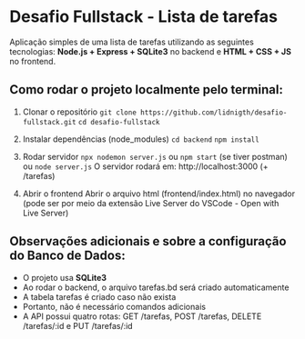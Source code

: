 # Desafio Fullstack - Lista de tarefas

Aplicação simples de uma lista de tarefas utilizando as seguintes tecnologias: **Node.js + Express + SQLite3** no backend e **HTML + CSS + JS** no frontend.

## Como rodar o projeto localmente pelo terminal:

1. Clonar o repositório
`git clone https://github.com/lidnigth/desafio-fullstack.git`
`cd desafio-fullstack`

2. Instalar dependências (node_modules)
`cd backend`
`npm install`

3. Rodar servidor
`npx nodemon server.js` ou `npm start` (se tiver postman) ou
`node server.js`
O servidor rodará em: http://localhost:3000 (+ /tarefas)

4. Abrir o frontend
Abrir o arquivo html (frontend/index.html) no navegador (pode ser por meio da extensão Live Server do VSCode - Open with Live Server)

## Observações adicionais e sobre a configuração do Banco de Dados:

- O projeto usa **SQLite3**
- Ao rodar o backend, o arquivo tarefas.bd será criado automaticamente
- A tabela tarefas é criado caso não exista
- Portanto, não é necessário comandos adicionais
- A API possui quatro rotas: GET /tarefas, POST /tarefas, DELETE /tarefas/:id e PUT /tarefas/:id
